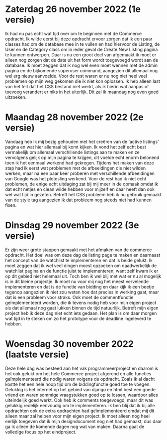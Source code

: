 # Zaterdag 26 november 2022 (1e versie)
Ik had nu pas echt wat tijd over om te beginnen met de Commerce opdracht. Ik wilde eerst bij deze opdracht ervoor zorgen dat ik een paar classes had om de database mee in te vullen en had hiervoor de Listing, de User en de Category class om in ieder geval de Create New Listing pagina te kunnen ontwerpen. Daar is nu een groot deel van afgemaakt ik moet er alleen nog zorgen dat de data uit het form wordt toegevoegd wordt aan de database. Ik moet zeggen dat ik nog wel even moet wennen met de admin pagina en de bijkomende superuser command, aangezien dit allemaal nog wel erg nieuw aanvoelde. Voor de rest waren er nu nog niet heel veel problemen op mijn weg gekomen die ik niet kon oplossen. Ik heb alleen last van het feit dat het CSS bestand niet werkt, als ik hierin wat aanpas of toevoeg verandert er niks in het uiterlijk. Dit zal ik maandag nog even goed uitzoeken.

# Maandag 28 november 2022 (2e versie)
Vandaag heb ik mij bezig gehouden met het creëren van de ‘active listings’ pagina en wat hier allemaal bij komt kijken. Ik vond het zelf echt best vermakelijk om allemaal verschillende listings aan te maken en ze vervolgens gelijk op mijn pagina te krijgen, dit voelde echt enorm belonend toen ik het eenmaal werkend had gekregen. Tijdens het maken van deze stap had ik eerst wat problemen met de afbeeldingen die niet wilden werken, maar na een paar keer proberen met verschillende afbeeldingen van Google was het plotesling werkend. Voor de rest had ik niet echt problemen, de enige echt uitdaging zat bij mij meer in de opmaak omdat ik dat echt netjes en clean wilde hebben voor mijzelf en daar heeft dan ook wel wat tijd in gezeten. Betreft het CSS probleem heb ik nu gebruik gemaakt van de style tag aangezien ik dat probleem nog steeds niet had kunnen fixen.  

# Dinsdag 29 november 2022 (3e versie)
Er zijn weer grote stappen gemaakt met het afmaken van de commerce opdracht. Het doel was om deze dag de listing page te maken en daarnaast het concept van de watchlist te implementeren en dat is beide gelukt. Ik moet zeggen dat ik wel veel dingen moest opzoeken om daadwerkelijk de watchlist pagina en de functie juist te implementeren, want zelf kwam ik er op dit gebied niet helemaal uit. Toch ben ik wel blij met wat er nu al mogelijk is in dit kleine projectje. Ik moet nu voor mij nog het meest vervelende implementeren en dat is de functie van bidding en daar kijk ik een beetje tegenop aangezien ik niet zou weten hoe dat precies in werking gaat, maar dat is een probleem voor straks. Ook moet de commentfunctie geïmplementeerd worden, die ik tevens nodig heb voor mijn eigen project als dat allemaal nog gaat lukken binnen de tijd natuurlijk.
Betreft mijn eigen project heb ik deze dag niet echt iets gedaan. Het plan is om daar morgen wat tijd in te steken om zo het prototype voor de deadline ingeleverd te hebben.

# Woensdag 30 november 2022 (laatste versie)
Deze hele dag was besteed aan het vak programmeerproject en daarom is het ook gelukt om het hele Commerce project afgerond en alle functies geïmplementeerd die nodig waren volgens de opdracht. Zoals ik al dacht kostte het een hele hoop tijd om de biddingfunctie goed toe te voegen. Gelukkig is het internet op het gebied van django en html best een goede vriend en waren sommige vraagstukken goed op te lossen, waardoor alles uiteindelijk goed werkt. Ook heb ik comments toegevoegd, maar dit was gelukkig redelijk eenvoudig om te implementeren. Ik ben blij dat ik bij alle opdrachten ook de extra opdrachten had geïmplementeerd omdat mij dit alleen maar zal helpen voor mijn eigen project. Ik moet alleen nog heel eerlijk toegeven dat ik mijn designdocument nog niet had gemaakt, dus daar ga ik alleen de komende dagen nog wat van maken. Daarna gaat de volledige focus op het eindproject.  
